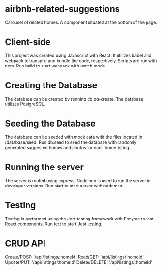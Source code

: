 # airbnb-related-suggestions
Carousel of related homes. A component situated at the bottom of the page. 

# Client-side
This project was created using Javascript with React. It utilizes babel and webpack to transpile and bundle the code, respectively. Scripts are run with npm. Run build to start webpack with watch mode. 

# Creating the Database
The database can be created by running db:pg-create. The database utilizes PostgreSQL. 

# Seeding the Database
The database can be seeded with mock data with the files located in /database/seed. Run db:seed to seed the database with randomly generated suggested homes and photos for each home listing.

# Running the server
The server is routed using express. Nodemon is used to run the server in developer versions. Run start to start server with nodemon.

# Testing
Testing is performed using the Jest testing framework with Enzyme to test React components. Run test to start Jest testing.

# CRUD API
Create/POST: '/api/listings/:homeId'
Read/GET: '/api/listings/:homeId'
Update/PUT: '/api/listings/:homeId'
Delete/DELETE: '/api/listings/:homeId'
